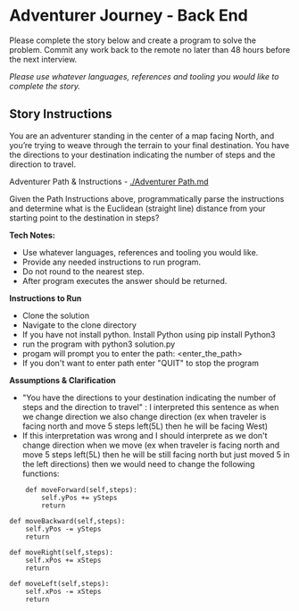 # Adventurer Journey - Back End
Please complete the story below and create a program to solve the problem. Commit any work back to the remote no later than 48 hours before the next interview.

*Please use whatever languages, references and tooling you would like to complete the story.*

## Story Instructions
You are an adventurer standing in the center of a map facing North, and you’re trying to weave through the terrain to your final destination. You have the directions to your destination indicating the number of steps and the direction to travel.

Adventurer Path & Instructions - [./Adventurer Path.md](./Adventurer%20Path.md)

Given the Path Instructions above, programmatically parse the instructions and determine what is the Euclidean (straight line) distance from your starting point to the destination in steps?

**Tech Notes:**
- Use whatever languages, references and tooling you would like.
- Provide any needed instructions to run program.
- Do not round to the nearest step.
- After program executes the answer should be returned.


**Instructions to Run**
- Clone the solution
- Navigate to the clone directory 
- If you have not install python. Install Python using pip install Python3
- run the program with python3 solution.py
- progam will prompt you to enter the path: <enter_the_path>
- If you don't want to enter path enter "QUIT" to stop the program

**Assumptions & Clarification**
- "You have the directions to your destination indicating the number of steps and the direction to travel" : I interpreted this sentence as when we change direction we also change direction (ex when traveler is facing north and move 5 steps left(5L) then he will be facing West)
- If this interpretation was wrong and I should interprete as we don't change direction when we move (ex when traveler is facing north and move 5 steps left(5L) then he will be still facing north but just moved 5 in the left directions) then we would need to change the following functions:

```
    def moveForward(self,steps):    
        self.yPos += ySteps 
        return
```
    
    def moveBackward(self,steps):      
        self.yPos -= ySteps 
        return
    
    def moveRight(self,steps):        
        self.xPos += xSteps 
        return
    
    def moveLeft(self,steps):   
        self.xPos -= xSteps 
        return